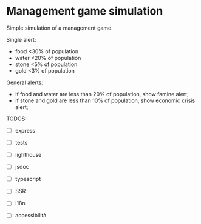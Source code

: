# Management game simulation

Simple simulation of a management game.

Single alert:
- food <30% of population
- water <20% of population
- stone <5% of population
- gold <3% of population

General alerts:
 - if food and water are less than 20% of population, show famine alert;
 - if stone and gold are less than 10% of population, show economic crisis alert;

TODOS:

- [ ] express
- [ ] tests
- [ ] lighthouse
- [ ] jsdoc
- [ ] typescript
- [ ] SSR
- [ ] i18n
- [ ] accessibilità

